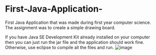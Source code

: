# First-Java-Application-
First Java Application that was made during first year computer science. The assignment was to create a simple drawing board.

If you have Java SE Development Kit already installed on your computer then you can just run the jar file and the application should work fine.
Otherwise, use eclipse to compile all the files and run. 
![image](https://user-images.githubusercontent.com/62362806/224218438-b46e6f4b-dd2e-43ff-9e4c-4ccd16cc8ae6.png)

